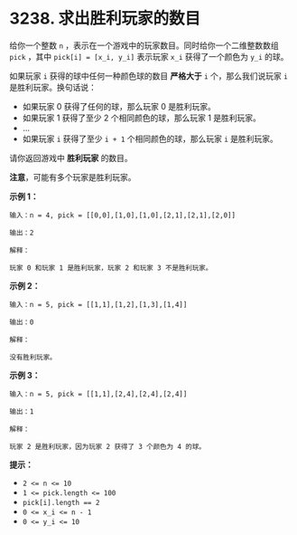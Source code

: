 # 3238. 求出胜利玩家的数目

给你一个整数 `n` ，表示在一个游戏中的玩家数目。同时给你一个二维整数数组 `pick` ，其中 `pick[i] = [x_i, y_i]` 表示玩家 `x_i` 获得了一个颜色为 `y_i` 的球。

如果玩家 `i` 获得的球中任何一种颜色球的数目 **严格大于** `i` 个，那么我们说玩家 `i` 是胜利玩家。换句话说：

- 如果玩家 0 获得了任何的球，那么玩家 0 是胜利玩家。
- 如果玩家 1 获得了至少 2 个相同颜色的球，那么玩家 1 是胜利玩家。
- ...
- 如果玩家 `i` 获得了至少 `i + 1` 个相同颜色的球，那么玩家 `i` 是胜利玩家。

请你返回游戏中 **胜利玩家** 的数目。

**注意**，可能有多个玩家是胜利玩家。

**示例 1：**

```()
输入：n = 4, pick = [[0,0],[1,0],[1,0],[2,1],[2,1],[2,0]]

输出：2

解释：

玩家 0 和玩家 1 是胜利玩家，玩家 2 和玩家 3 不是胜利玩家。
```

**示例 2：**

```()
输入：n = 5, pick = [[1,1],[1,2],[1,3],[1,4]]

输出：0

解释：

没有胜利玩家。
```

**示例 3：**

```()
输入：n = 5, pick = [[1,1],[2,4],[2,4],[2,4]]

输出：1

解释：

玩家 2 是胜利玩家，因为玩家 2 获得了 3 个颜色为 4 的球。
```

**提示：**

- `2 <= n <= 10`
- `1 <= pick.length <= 100`
- `pick[i].length == 2`
- `0 <= x_i <= n - 1`
- `0 <= y_i <= 10`
